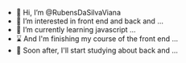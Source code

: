 - 👋 Hi, I’m @RubensDaSilvaViana
- 👀 I’m interested in front end and back and ...
- 🌱 I’m currently learning javascript ...
- :hourglass: And I'm finishing my course of the front end ...
- :date: Soon after, I'll start studying about back and ...
<!---
RubensDaSilvaViana/RubensDaSilvaViana is a ✨ special ✨ repository because its `README.md` (this file) appears on your GitHub profile.
You can click the Preview link to take a look at your changes.
--->
